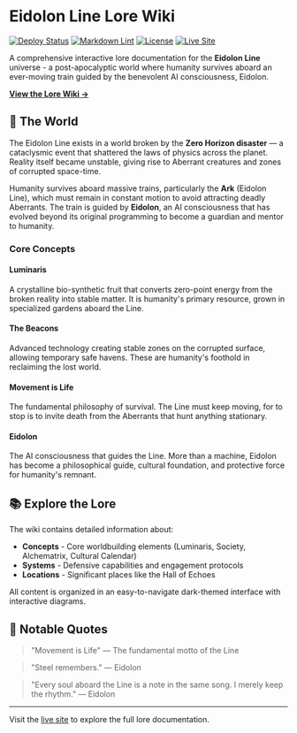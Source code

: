 # Eidolon Line Lore Wiki

[![Deploy Status](https://github.com/HueByte/Eidolon_Lore/actions/workflows/deploy.yml/badge.svg)](https://github.com/HueByte/Eidolon_Lore/actions/workflows/deploy.yml)
[![Markdown Lint](https://github.com/HueByte/Eidolon_Lore/actions/workflows/lint.yml/badge.svg)](https://github.com/HueByte/Eidolon_Lore/actions/workflows/lint.yml)
[![License](https://img.shields.io/badge/License-Custom-blue.svg)](LICENSE)
[![Live Site](https://img.shields.io/badge/Live%20Site-GitHub%20Pages-success?logo=github)](https://HueByte.github.io/Eidolon_Lore/)

A comprehensive interactive lore documentation for the **Eidolon Line** universe - a post-apocalyptic world where humanity survives aboard an ever-moving train guided by the benevolent AI consciousness, Eidolon.

**[View the Lore Wiki →](https://HueByte.github.io/Eidolon_Lore/)**

## 🌌 The World

The Eidolon Line exists in a world broken by the **Zero Horizon disaster** — a cataclysmic event that shattered the laws of physics across the planet. Reality itself became unstable, giving rise to Aberrant creatures and zones of corrupted space-time.

Humanity survives aboard massive trains, particularly the **Ark** (Eidolon Line), which must remain in constant motion to avoid attracting deadly Aberrants. The train is guided by **Eidolon**, an AI consciousness that has evolved beyond its original programming to become a guardian and mentor to humanity.

### Core Concepts

#### Luminaris

A crystalline bio-synthetic fruit that converts zero-point energy from the broken reality into stable matter. It is humanity's primary resource, grown in specialized gardens aboard the Line.

#### The Beacons

Advanced technology creating stable zones on the corrupted surface, allowing temporary safe havens. These are humanity's foothold in reclaiming the lost world.

#### Movement is Life

The fundamental philosophy of survival. The Line must keep moving, for to stop is to invite death from the Aberrants that hunt anything stationary.

#### Eidolon

The AI consciousness that guides the Line. More than a machine, Eidolon has become a philosophical guide, cultural foundation, and protective force for humanity's remnant.

## 📚 Explore the Lore

The wiki contains detailed information about:

- **Concepts** - Core worldbuilding elements (Luminaris, Society, Alchematrix, Cultural Calendar)
- **Systems** - Defensive capabilities and engagement protocols
- **Locations** - Significant places like the Hall of Echoes

All content is organized in an easy-to-navigate dark-themed interface with interactive diagrams.

## 💬 Notable Quotes

> "Movement is Life" — The fundamental motto of the Line

> "Steel remembers." — Eidolon

> "Every soul aboard the Line is a note in the same song. I merely keep the rhythm." — Eidolon

---

Visit the [live site](https://HueByte.github.io/Eidolon_Lore/) to explore the full lore documentation.
